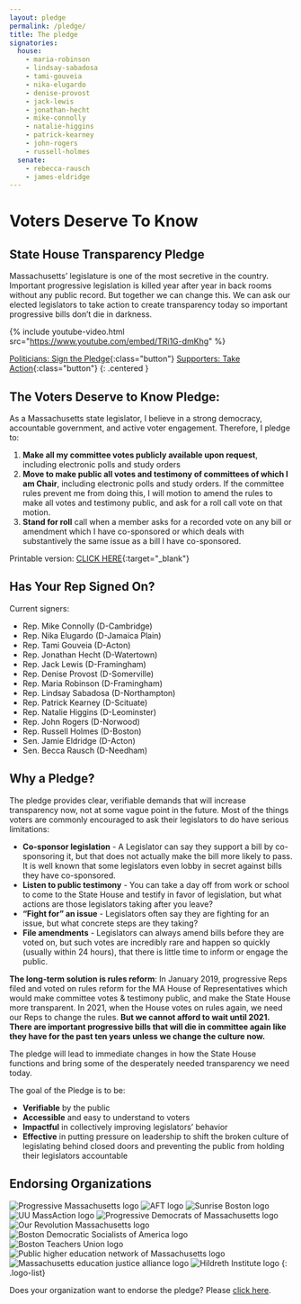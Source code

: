 ```yaml
---
layout: pledge
permalink: /pledge/
title: The pledge
signatories:
  house:
    - maria-robinson
    - lindsay-sabadosa
    - tami-gouveia
    - nika-elugardo
    - denise-provost
    - jack-lewis
    - jonathan-hecht
    - mike-connolly
    - natalie-higgins
    - patrick-kearney
    - john-rogers
    - russell-holmes
  senate:
    - rebecca-rausch
    - james-eldridge
---
```


# Voters Deserve To Know

## State House Transparency Pledge

Massachusetts’ legislature is one of the most secretive in the country.  Important progressive legislation is killed year after year in back rooms without any public record. But together we can change this.  We can ask our elected legislators to take action to create transparency today so important progressive bills don’t die in darkness.

{% include youtube-video.html src="https://www.youtube.com/embed/TRi1G-dmKhg" %}

[Politicians: Sign the Pledge](https://docs.google.com/forms/d/e/1FAIpQLSeM8Plqo4MUaGlb_kSfyYrt8E0u_c1Xda133m4xrMkJiBCRVg/viewform?usp=sf_link){:class="button"}
[Supporters: Take Action](/pledge-supporter){:class="button"}
{: .centered }

## The Voters Deserve to Know Pledge:

As a Massachusetts state legislator, I believe in a strong democracy, accountable government, and active voter engagement. Therefore, I pledge to:

1. **Make all my committee votes publicly available upon request**, including electronic polls and study orders
2. **Move to make public all votes and testimony of committees of which I am Chair**, including electronic polls and study orders. If the committee rules prevent me from doing this, I will motion to amend the rules to make all votes and testimony public, and ask for a roll call vote on that motion.
3. **Stand for roll** call when a member asks for a recorded vote on any bill or amendment which I have co-sponsored or which deals with substantively the same issue as a bill I have co-sponsored.

Printable version: [CLICK HERE](/assets/pledge.pdf){:target="_blank"}

## Has Your Rep Signed On?

Current signers:
- Rep. Mike Connolly (D-Cambridge)
- Rep. Nika Elugardo (D-Jamaica Plain)
- Rep. Tami Gouveia (D-Acton)
- Rep. Jonathan Hecht (D-Watertown)
- Rep. Jack Lewis (D-Framingham)
- Rep. Denise Provost (D-Somerville)
- Rep. Maria Robinson (D-Framingham)
- Rep. Lindsay Sabadosa (D-Northampton)
- Rep. Patrick Kearney (D-Scituate)
- Rep. Natalie Higgins (D-Leominster)
- Rep. John Rogers (D-Norwood)
- Rep. Russell Holmes (D-Boston)
- Sen. Jamie Eldridge (D-Acton)
- Sen. Becca Rausch (D-Needham)

## Why a Pledge?


The pledge provides clear, verifiable demands that will increase transparency now, not at some vague point in the future. Most of the things voters are commonly encouraged to ask their legislators to do have serious limitations:

- **Co-sponsor legislation** - A Legislator can say they support a bill by co-sponsoring it, but that does not actually make the bill more likely to pass. It is well known that some legislators even lobby in secret against bills they have co-sponsored.
- **Listen to public testimony** - You can take a day off from work or school to come to the State House and testify in favor of legislation, but what actions are those legislators taking after you leave?
- **“Fight for” an issue** - Legislators often say they are fighting for an issue, but what concrete steps are they taking?
- **File amendments** - Legislators can always amend bills before they are voted on, but such votes are incredibly rare and happen so quickly (usually within 24 hours), that there is little time to inform or engage the public.

**The long-term solution is rules reform**: In January 2019, progressive Reps filed and voted on rules reform for the MA House of Representatives which would make committee votes & testimony public, and make the State House more transparent. In 2021, when the House votes on rules again, we need our Reps to change the rules. **But we cannot afford to wait until 2021. There are important progressive bills that will die in committee again like they have for the past ten years unless we change the culture now.**

The pledge will lead to immediate changes in how the State House functions and bring some of the desperately needed transparency we need today.

The goal of the Pledge is to be:
- **Verifiable** by the public
- **Accessible** and easy to understand to voters
- **Impactful** in collectively improving legislators’ behavior
- **Effective** in putting pressure on leadership to shift the broken culture of legislating behind closed doors and preventing the public from holding their legislators accountable

## Endorsing Organizations

![Progressive Massachusetts logo](/img/pledge-endorsements/prog-mass.png)
![AFT logo](/img/pledge-endorsements/AFT-MA.png)
![Sunrise Boston logo](/img/pledge-endorsements/Sunrise.png)
![UU MassAction logo](/img/pledge-endorsements/UUMassAction.png)
![Progressive Democrats of Massachusetts logo](/img/pledge-endorsements/PDM.png)
![Our Revolution Massachusetts logo](/img/pledge-endorsements/ORMA.png)
![Boston Democratic Socialists of America logo](/img/pledge-endorsements/DSA.png)
![Boston Teachers Union logo](/img/pledge-endorsements/BTU.png)
![Public higher education network of Massachusetts logo](/img/pledge-endorsements/PHENOM.png)
![Massachusetts education justice alliance logo](/img/pledge-endorsements/MEJA.png)
![Hildreth Institute logo](/img/pledge-endorsements/HI.png)
{: .logo-list}

Does your organization want to endorse the pledge?  Please [click here](https://docs.google.com/forms/d/e/1FAIpQLSclngQNhXPAlUrZHgvy8oH8FPgCOsdrx0N8FIC3YSrCJ4OzBw/viewform?usp=sf_link).

